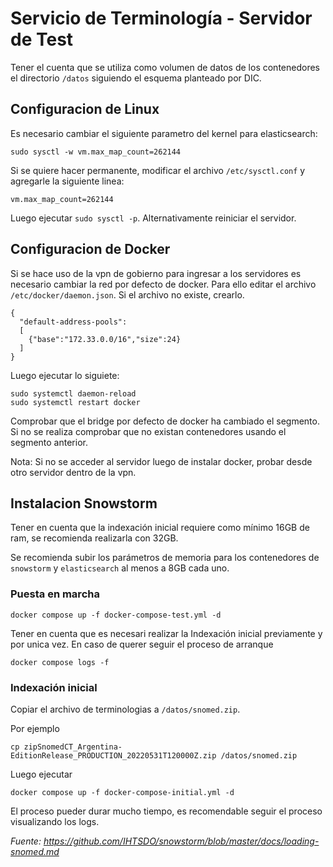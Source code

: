 # Servicio de Terminología - Servidor de Test

Tener el cuenta que se utiliza como volumen de datos de los contenedores el directorio `/datos` siguiendo el esquema planteado por DIC.

## Configuracion de Linux
Es necesario cambiar el siguiente parametro del kernel para elasticsearch:

`
sudo sysctl -w vm.max_map_count=262144
`

Si se quiere hacer permanente, modificar el archivo `/etc/sysctl.conf` y agregarle la siguiente linea:

`
vm.max_map_count=262144
`

Luego ejecutar `sudo sysctl -p`. Alternativamente reiniciar el servidor.


## Configuracion de Docker
Si se hace uso de la vpn de gobierno para ingresar a los servidores es necesario cambiar la red por defecto de docker. Para ello editar el archivo `/etc/docker/daemon.json`. Si el archivo no existe, crearlo.

```
{
  "default-address-pools":
  [
    {"base":"172.33.0.0/16","size":24}
  ]
}
```

Luego ejecutar lo siguiete:
``` 
sudo systemctl daemon-reload
sudo systemctl restart docker
```
Comprobar que el bridge por defecto de docker ha cambiado el segmento. Si no se realiza comprobar que no existan contenedores usando el segmento anterior.

Nota: Si no se acceder al servidor luego de instalar docker, probar desde otro servidor dentro de la vpn.

## Instalacion Snowstorm 

Tener en cuenta que la indexación inicial requiere como mínimo 16GB de ram, se recomienda realizarla con 32GB.

Se recomienda subir los parámetros de memoria para los contenedores de `snowstorm` y `elasticsearch` al menos a 8GB cada uno.

### Puesta en marcha

`docker compose up -f docker-compose-test.yml -d`

Tener en cuenta que es necesari realizar la Indexación inicial previamente y por unica vez.
En caso de querer seguir el proceso de arranque

`docker compose logs -f`


### Indexación inicial
Copiar el archivo de terminologias a `/datos/snomed.zip`.

Por ejemplo

`cp zipSnomedCT_Argentina-EditionRelease_PRODUCTION_20220531T120000Z.zip /datos/snomed.zip`

Luego ejecutar 

`docker compose up -f docker-compose-initial.yml -d`

El proceso pueder durar mucho tiempo, es recomendable seguir el proceso visualizando los logs.


*Fuente:
https://github.com/IHTSDO/snowstorm/blob/master/docs/loading-snomed.md*



